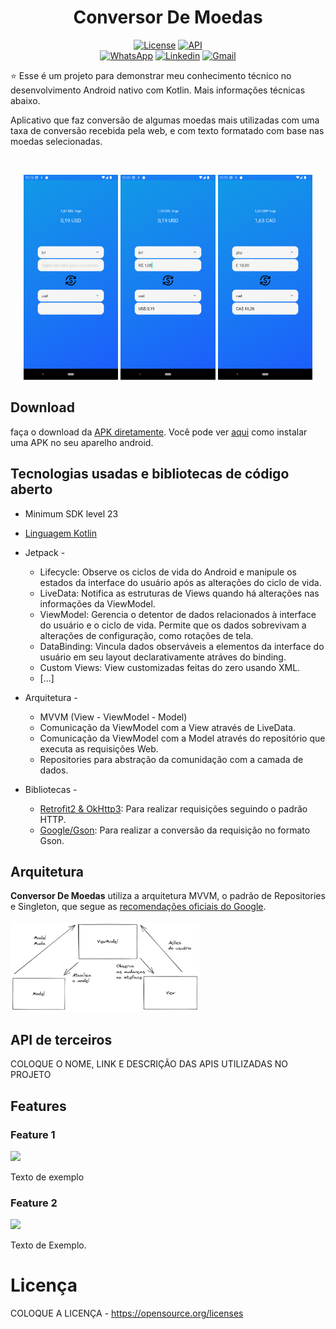 <h1 align="center">Conversor De Moedas</h1>

<p align="center">
  <a href="https://opensource.org/licenses/Apache-2.0"><img alt="License" src="https://img.shields.io/badge/License-Apache%202.0-blue.svg"/></a>
  <a href="https://android-arsenal.com/api?level=23"><img src="https://img.shields.io/badge/API-23%2B-brightgreen.svg?style=flat" border="0" alt="API"></a>
  <br>
  <a href="https://wa.me/+5571991154541"><img alt="WhatsApp" src="https://img.shields.io/badge/WhatsApp-25D366?style=for-the-badge&logo=whatsapp&logoColor=white"/></a>
  <a href="https://https://www.linkedin.com/in/emerson-dos-santos-silva-398319206/"><img alt="Linkedin" src="https://img.shields.io/badge/LinkedIn-0077B5?style=for-the-badge&logo=linkedin&logoColor=white"/></a>
  <a href="mailto:emersonsantos1921@gmail.com"><img alt="Gmail" src="https://img.shields.io/badge/Gmail-D14836?style=for-the-badge&logo=gmail&logoColor=white"/></a>
</p>

<p align="center">  

⭐ Esse é um projeto para demonstrar meu conhecimento técnico no desenvolvimento Android nativo com Kotlin. Mais informações técnicas abaixo.

Aplicativo que faz conversão de algumas moedas mais utilizadas com uma taxa de conversão recebida pela web, e com texto formatado com base nas moedas selecionadas.

</p>

</br>

<p float="left" align="center">
<img alt="screenshot" width="30%" src="screenshots/screenshot-1.png"/>
<img alt="screenshot" width="30%" src="screenshots/screenshot-2.png"/>
<img alt="screenshot" width="30%" src="screenshots/screenshot-3.png"/>
</p>

## Download
faça o download da <a href="apk/app-debug.apk?raw=true">APK diretamente</a>. Você pode ver <a href="https://www.google.com/search?q=como+instalar+um+apk+no+android">aqui</a> como instalar uma APK no seu aparelho android. 

## Tecnologias usadas e bibliotecas de código aberto

- Minimum SDK level 23
- [Linguagem Kotlin](https://kotlinlang.org/)

- Jetpack -
  - Lifecycle: Observe os ciclos de vida do Android e manipule os estados da interface do usuário após as alterações do ciclo de vida.
  - LiveData: Notifica as estruturas de Views quando há alterações nas informações da ViewModel.
  - ViewModel: Gerencia o detentor de dados relacionados à interface do usuário e o ciclo de vida. Permite que os dados sobrevivam a alterações de configuração, como rotações de tela.
  - DataBinding: Vincula dados observáveis a elementos da interface do usuário em seu layout declarativamente atráves do binding.
  - Custom Views: View customizadas feitas do zero usando XML.
  - [...]

- Arquitetura - 
  - MVVM (View - ViewModel - Model)
  - Comunicação da ViewModel com a View através de LiveData.
  - Comunicação da ViewModel com a Model através do repositório que executa as requisições Web.
  - Repositories para abstração da comunidação com a camada de dados.
  
- Bibliotecas - 
  - [Retrofit2 & OkHttp3](https://github.com/square/retrofit): Para realizar requisições seguindo o padrão HTTP.
  - [Google/Gson](https://github.com/google/gson): Para realizar a conversão da requisição no formato Gson.

## Arquitetura
**Conversor De Moedas** utiliza a arquitetura MVVM, o padrão de Repositories e Singleton, que segue as [recomendações oficiais do Google](https://developer.android.com/topic/architecture).
</br></br>
<img alt="screenshot" width="60%" src="screenshots/arquitetura.png"/>
<br>

## API de terceiros

COLOQUE O NOME, LINK E DESCRIÇÃO DAS APIS UTILIZADAS NO PROJETO

## Features

### Feature 1
<img src="screenshots/feature-1.gif" width="25%"/>

Texto de exemplo

### Feature 2
<img src="screenshots/feature-2.gif" width="25%"/>

Texto de Exemplo.

# Licença

COLOQUE A LICENÇA - https://opensource.org/licenses

```xml

```
